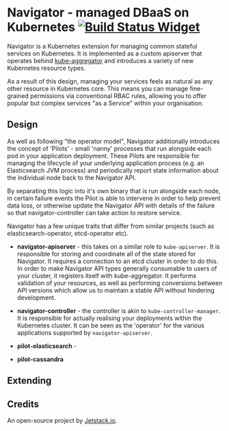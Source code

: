 # Navigator - managed DBaaS on Kubernetes [![Build Status Widget]][Build Status]

Navigator is a Kubernetes extension for managing common stateful services on
Kubernetes. It is implemented as a custom apiserver that operates behind
[kube-aggregator](https://github.com/kubernetes/kube-aggregator) and introduces
a variety of new Kubernetes resource types.

As a result of this design, managing your services feels as natural as any
other resource in Kubernetes core. This means you can manage fine-grained
permissions via conventional RBAC rules, allowing you to offer popular but
complex services "as a Service" within your organisation.

## Design

As well as following "the operator model", Navigator additionally introduces
the concept of 'Pilots' - small 'nanny' processes that run alongside each pod
in your application deployment. These Pilots are responsible for managing the
lifecycle of your underlying application process (e.g. an Elasticsearch JVM
process) and periodically report state information about the individual node
back to the Navigator API.

By separating this logic into it's own binary that is run alongside each node,
in certain failure events the Pilot is able to intervene in order to help
prevent data loss, or otherwise update the Navigator API with details of the
failure so that navigator-controller can take action to restore service.

Navigator has a few unique traits that differ from similar projects (such as
elasticsearch-operator, etcd-operator etc). 

- **navigator-apiserver** - this takes on a similar role to `kube-apiserver`.
It is responsible for storing and coordinate all of the state stored for
Navigator. It requires a connection to an etcd cluster in order to do this. In
order to make Navigator API types generally consumable to users of your cluster,
it registers itself with kube-aggregator. It performs validation of your
resources, as well as performing conversions between API versions which allow
us to maintain a stable API without hindering development.

- **navigator-controller** - the controller is akin to `kube-controller-manager`.
It is responsible for actually realising your deployments within the Kubernetes
cluster. It can be seen as the 'operator' for the various applications
supported by `navigator-apiserver`.

- **pilot-elasticsearch** - 
- **pilot-cassandra**

## Extending


## Credits

An open-source project by [Jetstack.io](https://www.jetstack.io/).

[Build Status Widget]: https://travis-ci.org/jetstack/navigator.svg?branch=master
[Build Status]: https://travis-ci.org/jetstack/navigator
